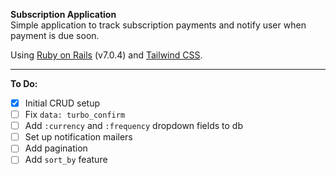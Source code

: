 **Subscription Application**  
Simple application to track subscription payments and notify user when payment is due soon.

Using [Ruby on Rails](https://rubyonrails.org/) (v7.0.4) and [Tailwind CSS](https://tailwindcss.com/).

---

**To Do:**

- [x] Initial CRUD setup
- [ ] Fix `data: turbo_confirm`
- [ ] Add `:currency` and `:frequency` dropdown fields to db
- [ ] Set up notification mailers
- [ ] Add pagination
- [ ] Add `sort_by` feature
